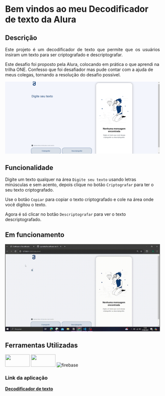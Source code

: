 <h1>Bem vindos ao meu Decodificador de texto da Alura</h1>

<h2>Descrição</h2>

<p align="justify">
Este projeto é um decodificador de texto que permite que os usuários insiram um texto para ser criptografado e descriptografar.</p>

<p>Este desafio foi proposto pela Alura, colocando em prática o que aprendi na trilha ONE. Confesso que foi desafiador mas pude contar com a ajuda de meus colegas, tornando a resolução do desafio possivel.</p>

<div align="center">

![Decodificador](assets/foto.png)

</div>

## Funcionalidade

Digite um texto qualquer na área `Digite seu texto` usando letras minúsculas e sem acento, depois clique no botão `Criptografar` para ter o seu texto criptografado.

Use o botão `Copiar` para copiar o texto criptografado e cole na área onde você digitou o texto.

Agora é só clicar no botão `Descriptografar` para ver o texto descriptografado.

## Em funcionamento

<div align="center">

![Funcionando no PC](assets/apresentacaoDoProjeto.gif)

  </div>

###

## Ferramentas Utilizadas

<img src="https://img.shields.io/badge/HTML5-E34F26?style=for-the-badge&logo=html5&logoColor=white" width="80" height="40"/> <img src="https://img.shields.io/badge/CSS3-1572B6?style=for-the-badge&logo=css3&logoColor=white"  width="80" height="40"> <img src="https://img.shields.io/badge/JavaScript-F7DF1E?style=for-the-badge&logo=javascript&logoColor=black" alt="firebase" width="80" height="40"/>

### Link da aplicação

<a href="https://decodificador-de-texto-ashy.vercel.app/" target="_blank"><strong>Decodificador de texto</strong></a>
